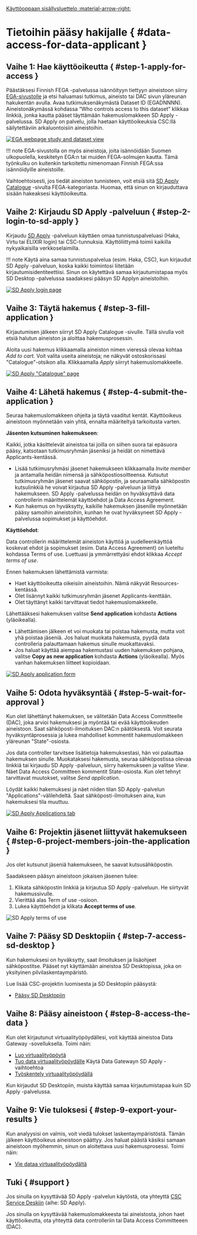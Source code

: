 [ Käyttöoppaan sisällysluettelo :material-arrow-right: ](sd-services-toc.md)

# Tietoihin pääsy hakijalle { #data-access-for-data-applicant }

## Vaihe 1: Hae käyttöoikeutta { #step-1-apply-for-access }

Päästäksesi Finnish FEGA -palvelussa isännöityyn tiettyyn aineistoon siirry [EGA-sivustolle](https://ega-archive.org/studies) ja etsi haluamasi tutkimus, aineisto tai DAC sivun yläreunan hakukentän avulla. Avaa tutkimuksenäkymästä Dataset ID (EGADNNNN). Aineistonäkymässä kohdassa “Who controls access to this dataset” klikkaa linkkiä, jonka kautta pääset täyttämään hakemuslomakkeen SD Apply -palvelussa. SD Apply on palvelu, jolla haetaan käyttöoikeuksia CSC:llä säilytettäviin arkaluontoisiin aineistoihin. 

[![EGA webpage study and dataset view](images/fega/fega_search.png)](images/fega/fega_search.png)

!!! note
    EGA-sivustolla on myös aineistoja, joita isännöidään Suomen ulkopuolella, keskitetyn EGA:n tai muiden FEGA-solmujen kautta. Tämä työnkulku on kuitenkin tarkoitettu nimenomaan Finnish FEGA:ssa isännöidyille aineistoille. 

Vaihtoehtoisesti, jos tiedät aineiston tunnisteen, voit etsiä sitä [SD Apply Catalogue](https://sd-apply.csc.fi/catalogue) -sivulta FEGA-kategoriasta. Huomaa, että sinun on kirjauduttava sisään hakeaksesi käyttöoikeutta.

## Vaihe 2: Kirjaudu SD Apply -palveluun { #step-2-login-to-sd-apply }

Kirjaudu [SD Apply](https://sd-apply.csc.fi) -palveluun käyttäen omaa tunnistuspalveluasi (Haka, Virtu tai ELIXIR login) tai CSC-tunnuksia. Käyttöliittymä toimii kaikilla nykyaikaisilla verkkoselaimilla.

!!! note
    Käytä aina samaa tunnistuspalvelua (esim. Haka, CSC), kun kirjaudut SD Apply -palveluun, koska kaikki toimintosi liitetään kirjautumisidentiteettiisi. Sinun on käytettävä samaa kirjautumistapaa myös SD Desktop -palvelussa saadaksesi pääsyn SD Applyn aineistoihin.

[![SD Apply login page](images/apply/apply_login.png)](images/apply/apply_login.png)

## Vaihe 3: Täytä hakemus { #step-3-fill-application }

Kirjautumisen jälkeen siirryt SD Apply Catalogue -sivulle. Tällä sivulla voit etsiä halutun aineiston ja aloittaa hakemusprosessin. 

Aloita uusi hakemus klikkaamalla aineiston nimen vieressä olevaa kohtaa *Add to cart*. Voit valita useita aineistoja; ne näkyvät ostoskorissasi "Catalogue"-otsikon alla. Klikkaamalla *Apply* siirryt hakemuslomakkeelle.

[![SD Apply "Catalogue" page](images/apply/apply_catalogue.png)](images/apply/apply_catalogue.png)

## Vaihe 4: Lähetä hakemus { #step-4-submit-the-application }

Seuraa hakemuslomakkeen ohjeita ja täytä vaaditut kentät. Käyttöoikeus aineistoon myönnetään vain yhtä, ennalta määriteltyä tarkoitusta varten. 

**Jäsenten kutsuminen hakemukseen**:

Kaikki, jotka käsittelevät aineistoa tai joilla on siihen suora tai epäsuora pääsy, katsotaan tutkimusryhmän jäseniksi ja heidät on nimettävä Applicants-kentässä. 

- Lisää tutkimusryhmäsi jäsenet hakemukseen klikkaamalla *Invite member* ja antamalla heidän nimensä ja sähköpostiosoitteensa. Kutsutut tutkimusryhmän jäsenet saavat sähköpostin, ja seuraamalla sähköpostin kutsulinkkiä he voivat kirjautua SD Apply -palveluun ja liittyä hakemukseen. SD Apply -palvelussa heidän on hyväksyttävä data controllerin määrittelemät käyttöehdot ja Data Access Agreement. 
- Kun hakemus on hyväksytty, kaikille hakemuksen jäsenille myönnetään pääsy samoihin aineistoihin, kunhan he ovat hyväksyneet SD Apply -palvelussa sopimukset ja käyttöehdot.

**Käyttöehdot**: 

Data controllerin määrittelemät aineiston käyttöä ja uudelleenkäyttöä koskevat ehdot ja sopimukset (esim. Data Access Agreement) on lueteltu kohdassa Terms of use. Luettuasi ja ymmärrettyäsi ehdot klikkaa *Accept terms of use*.

Ennen hakemuksen lähettämistä varmista:

- Haet käyttöoikeutta oikeisiin aineistoihin. Nämä näkyvät Resources-kentässä.
- Olet lisännyt kaikki tutkimusryhmän jäsenet Applicants-kenttään.
- Olet täyttänyt kaikki tarvittavat tiedot hakemuslomakkeelle. 

Lähettääksesi hakemuksen valitse **Send application** kohdasta **Actions** (yläoikealla). 

 - Lähettämisen jälkeen et voi muokata tai poistaa hakemusta, mutta voit yhä poistaa jäseniä. Jos haluat muokata hakemusta, pyydä data controlleria palauttamaan hakemus sinulle muokattavaksi. 
 - Jos haluat käyttää aiempaa hakemustasi uuden hakemuksen pohjana, valitse **Copy as new application** kohdasta **Actions** (yläoikealla). Myös vanhan hakemuksen liitteet kopioidaan.

[![SD Apply application form](images/apply/apply_application.png)](images/apply/apply_application.png)

## Vaihe 5: Odota hyväksyntää { #step-5-wait-for-approval }

Kun olet lähettänyt hakemuksen, se välitetään Data Access Committeelle (DAC), joka arvioi hakemuksesi ja myöntää tai evää käyttöoikeuden aineistoon. Saat sähköposti-ilmoituksen DAC:n päätöksestä. Voit seurata hyväksyntäprosessia ja lukea mahdolliset kommentit hakemuslomakkeen yläreunan "State"-osiosta. 

Jos data controller tarvitsee lisätietoja hakemuksestasi, hän voi palauttaa hakemuksen sinulle. Muokataksesi hakemusta, seuraa sähköpostissa olevaa linkkiä tai kirjaudu SD Apply -palveluun, siirry hakemukseen ja valitse *View*. Näet Data Access Committeen kommentit State-osiosta. Kun olet tehnyt tarvittavat muutokset, valitse *Send application*.

Löydät kaikki hakemuksesi ja näet niiden tilan SD Apply -palvelun "Applications"-välilehdeltä. Saat sähköposti-ilmoituksen aina, kun hakemuksesi tila muuttuu.

[![SD Apply Applications tab](images/apply/apply_state.png)](images/apply/apply_state.png)

## Vaihe 6: Projektin jäsenet liittyvät hakemukseen { #step-6-project-members-join-the-application }

Jos olet kutsunut jäseniä hakemukseen, he saavat kutsusähköpostin.

Saadakseen pääsyn aineistoon jokaisen jäsenen tulee:

1. Klikata sähköpostin linkkiä ja kirjautua SD Apply -palveluun. He siirtyvät hakemussivulle.
3. Vierittää alas Term of use -osioon.
4. Lukea käyttöehdot ja klikata **Accept terms of use**.

![SD Apply terms of use](https://a3s.fi/docs-files/sensitive-data/SD_Apply/SD-Apply_Termsofuse.png)


## Vaihe 7: Pääsy SD Desktopiin { #step-7-access-sd-desktop }

Kun hakemuksesi on hyväksytty, saat ilmoituksen ja lisäohjeet sähköpostitse. Pääset nyt käyttämään aineistoa SD Desktopissa, joka on yksityinen pilvilaskentaympäristö. 

Lue lisää CSC-projektin luomisesta ja SD Desktopiin pääsystä:

* [Pääsy SD Desktopiin](./sd-access.md)

## Vaihe 8: Pääsy aineistoon { #step-8-access-the-data }

Kun olet kirjautunut virtuaalityöpöydällesi, voit käyttää aineistoa Data Gateway -sovelluksella. Toimi näin:

* [Luo virtuaalityöpöytä](./sd-desktop-create.md)
* [Tuo data virtuaalityöpöydälle](./sd-desktop-access.md) Käytä Data Gatewayn SD Apply -vaihtoehtoa
* [Työskentely virtuaalityöpöydällä](./sd-desktop-working.md)

Kun kirjaudut SD Desktopiin, muista käyttää samaa kirjautumistapaa kuin SD Apply -palvelussa. 

## Vaihe 9: Vie tuloksesi { #step-9-export-your-results }

Kun analyysisi on valmis, voit viedä tulokset laskentaympäristöstä. Tämän jälkeen käyttöoikeus aineistoon päättyy. Jos haluat päästä käsiksi samaan aineistoon myöhemmin, sinun on aloitettava uusi hakemusprosessi. Toimi näin:

* [Vie dataa virtuaalityöpöydältä](./sd-desktop-export.md)

## Tuki { #support }

Jos sinulla on kysyttävää SD Apply -palvelun käytöstä, ota yhteyttä [CSC Service Deskiin](../../support/contact.md) (aihe: SD Apply).

Jos sinulla on kysyttävää hakemuslomakkeesta tai aineistosta, johon haet käyttöoikeutta, ota yhteyttä data controlleriin tai Data Access Committeeen (DAC).